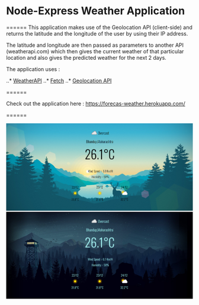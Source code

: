 # Node-Express Weather Application
======
This application makes use of the Geolocation API (client-side) and returns 
the latitude and the longitude of the user by using their IP address.

The latitude and longitude are then passed as parameters to another API (weatherapi.com) which then 
gives the current weather of that particular location and also gives the predicted weather for 
the next 2 days.

The application uses :

..* [WeatherAPI](https://www.weatherapi.com/)
..* [Fetch](https://developer.mozilla.org/en-US/docs/Web/API/Fetch_API)
..* [Geolocation API](https://developer.mozilla.org/en-US/docs/Web/API/Geolocation_API)

======

Check out the application here : <https://forecas-weather.herokuapp.com/>

======

![](/assets/morningscreenshot.png)
![](/assets/nightscreenshot.png)
  
 
